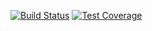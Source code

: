 [![Build Status](https://travis-ci.org/AdTechMedia/drupal-module.svg?branch=master)](https://travis-ci.org/AdTechMedia/drupal-module)
[![Test Coverage](https://codeclimate.com/repos/57dff2b4f01b5b648b0042b0/badges/aed49615ace44e12bda8/coverage.svg)](https://codeclimate.com/repos/57dff2b4f01b5b648b0042b0/coverage)

